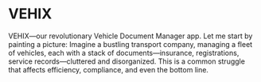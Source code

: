 # VEHIX
VEHIX—our revolutionary Vehicle Document Manager app. Let me start by painting a picture: Imagine a bustling transport company, managing a fleet of vehicles, each with a stack of documents—insurance, registrations, service records—cluttered and disorganized. This is a common struggle that affects efficiency, compliance, and even the bottom line.
